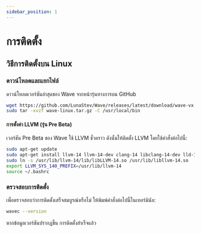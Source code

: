 ```yaml
---
sidebar_position: 1
---
```


# การติดตั้ง

## วิธีการติดตั้งบน Linux

### ดาวน์โหลดและแยกไฟล์
ดาวน์โหลดเวอร์ชันล่าสุดของ Wave จากหน้ารุ่นทางการบน GitHub

```bash
wget https://github.com/LunaStev/Wave/releases/latest/download/wave-vx.x.x-linux.tar.gz
sudo tar -xvzf wave-linux.tar.gz -C /usr/local/bin
```

#### การตั้งค่า LLVM (รุ่น Pre Beta)
เวอร์ชัน Pre Beta ของ Wave ใช้ LLVM ชั่วคราว ดังนั้นให้ติดตั้ง LLVM โดยใช้คำสั่งต่อไปนี้:

```bash
sudo apt-get update
sudo apt-get install llvm-14 llvm-14-dev clang-14 libclang-14-dev lld-14 clang
sudo ln -s /usr/lib/llvm-14/lib/libLLVM-14.so /usr/lib/libllvm-14.so
export LLVM_SYS_140_PREFIX=/usr/lib/llvm-14
source ~/.bashrc
```

### ตรวจสอบการติดตั้ง
เพื่อตรวจสอบว่าการติดตั้งเสร็จสมบูรณ์หรือไม่ ให้พิมพ์คำสั่งต่อไปนี้ในเทอร์มินัล:

```bash
wavec --version
```

หากข้อมูลเวอร์ชันปรากฏขึ้น การติดตั้งสำเร็จแล้ว